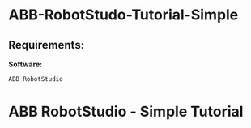 # ABB-RobotStudo-Tutorial-Simple

## Requirements:

**Software:**
```bash
ABB RobotStudio
```


# ABB RobotStudio - Simple Tutorial
